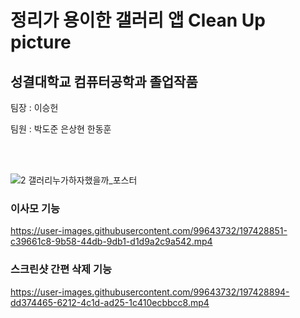<h1> 정리가 용이한 갤러리 앱 Clean Up picture </h1>

<h2>성결대학교 컴퓨터공학과 졸업작품</h2>
<p>팀장 : 이승헌</p>
<p>팀원 : 박도준 은상현 한동훈</p>
  <br>
  <br>

![2 갤러리누가하자했을까_포스터](https://user-images.githubusercontent.com/99643732/197427491-98bbeadd-43f9-4bbe-ab8a-bb07509d7160.jpg)

  
 
### 이사모 기능
https://user-images.githubusercontent.com/99643732/197428851-c39661c8-9b58-44db-9db1-d1d9a2c9a542.mp4

### 스크린샷 간편 삭제 기능
https://user-images.githubusercontent.com/99643732/197428894-dd374465-6212-4c1d-ad25-1c410ecbbcc8.mp4

